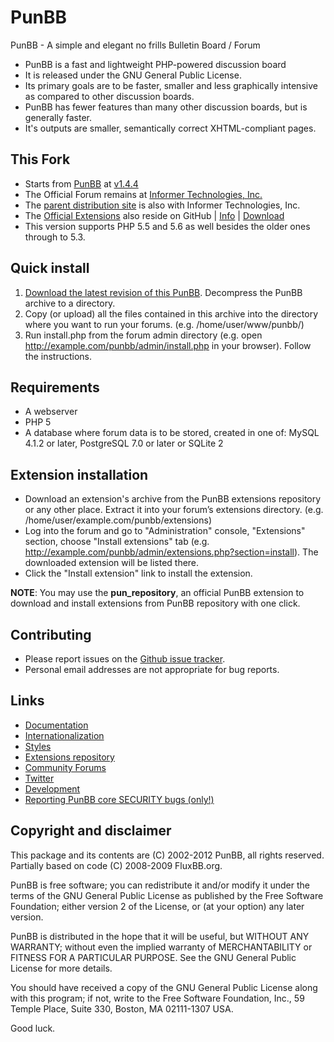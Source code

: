 # PunBB
PunBB - A simple and elegant no frills Bulletin Board / Forum

* PunBB is a fast and lightweight PHP-powered discussion board
* It is released under the GNU General Public License.
* Its primary goals are to be faster, smaller and less graphically intensive as compared to other discussion boards.
* PunBB has fewer features than many other discussion boards, but is generally faster.
* It's outputs are smaller, semantically correct XHTML-compliant pages.

## This Fork
* Starts from [PunBB](https://github.com/punbb/punbb) at [v1.4.4](https://github.com/punbb/punbb/releases/tag/v1.4.4)
* The Official Forum remains at [Informer Technologies, Inc.](http://punbb.informer.com/forums/)
* The [parent distribution site](http://punbb.informer.com/) is also with Informer Technologies, Inc.
* The [Official Extensions](https://github.com/punbb/extensions) also reside on GitHub | [Info](http://punbb.informer.com/extensions/) | [Download](http://punbb.informer.com/extensions/1.4/extensions.tgz)
* This version supports PHP 5.5 and 5.6 as well besides the older ones through to 5.3.

## Quick install
 1. [Download the latest revision of this PunBB](https://github.com/apmuthu/PunBB/archive/master.zip). Decompress the PunBB archive to a directory.
 2. Copy (or upload) all the files contained in this archive into the directory where you want to run your forums. (e.g. /home/user/www/punbb/)
 3. Run install.php from the forum admin directory (e.g. open http://example.com/punbb/admin/install.php in your browser). Follow the instructions.

## Requirements
* A webserver
* PHP 5
* A database where forum data is to be stored, created in one of: MySQL 4.1.2 or later, PostgreSQL 7.0 or later or SQLite 2

## Extension installation
* Download an extension's archive from the PunBB extensions repository or any other place. Extract it into your forum’s extensions directory. (e.g. /home/user/example.com/punbb/extensions)
* Log into the forum and go to "Administration" console, "Extensions" section, choose "Install extensions" tab (e.g. http://example.com/punbb/admin/extensions.php?section=install). The downloaded extension will be listed there.
* Click the "Install extension" link to install the extension.

**NOTE**: You may use the **pun_repository**, an official PunBB extension to download and install extensions from PunBB repository with one click.

## Contributing
* Please report issues on the [Github issue tracker](https://github.com/punbb/punbb/issues).
* Personal email addresses are not appropriate for bug reports.

## Links
 - [Documentation](http://punbb.informer.com/wiki/)
 - [Internationalization](http://punbb.informer.com/wiki/punbb13/language_packs)
 - [Styles](http://punbb.informer.com/wiki/punbb13/syles)
 - [Extensions repository](http://punbb.informer.com/extensions/)
 - [Community Forums](http://punbb.informer.com/forums/)
 - [Twitter](https://twitter.com/punbb_forum)
 - [Development](https://github.com/apmuthu/PunBB/)
 - [Reporting PunBB core SECURITY bugs (only!)](http://punbb.informer.com/bugreport.php)

## Copyright and disclaimer
This package and its contents are (C) 2002-2012 PunBB, all rights reserved.
Partially based on code (C) 2008-2009 FluxBB.org.

PunBB is free software; you can redistribute it and/or modify it under the terms of the GNU General Public License as published by the Free Software Foundation; either version 2 of the License, or (at your option) any later version.

PunBB is distributed in the hope that it will be useful, but WITHOUT ANY WARRANTY; without even the implied warranty of MERCHANTABILITY or FITNESS FOR A PARTICULAR PURPOSE. See the GNU General Public License for more details.

You should have received a copy of the GNU General Public License along with this program; if not, write to the Free Software Foundation, Inc., 59 Temple Place, Suite 330, Boston, MA 02111-1307 USA.

Good luck.
